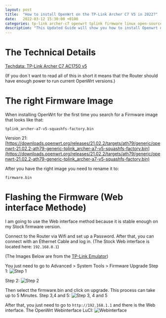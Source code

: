 ```yaml
---
layout: post
title:  "How to install OpenWrt on the TP-Link Archer C7 V5 in 2022?"
date:   2022-03-12 15:30:00 +0100
categories: tp-link archer-c7 openwrt tplink firmware linux open-source
description: "This Updated Guide will show you how to install Openwrt on the TP-Link Archer V7-V5."
---
```

# The Technical Details
[Techdata: TP-Link Archer C7 AC1750 v5](https://web.archive.org/web/20220609111144/https://openwrt.org/toh/hwdata/tp-link/tp-link_archer_c7_v5)

(If you don´t want to read all of this in short it means that the Router should have enough power to run current OpenWrt versions.)

# The right Firmware Image

When installing OpenWrt for the first time you search for a Firmware image that looks like that:

```tplink_archer-a7-v5-squashfs-factory.bin```

Version 21: [https://downloads.openwrt.org/releases/21.02.2/targets/ath79/generic/openwrt-21.02.2-ath79-generic-tplink_archer-a7-v5-squashfs-factory.bin](https://downloads.openwrt.org/releases/21.02.2/targets/ath79/generic/openwrt-21.02.2-ath79-generic-tplink_archer-a7-v5-squashfs-factory.bin)

After you have the right image you need to rename it to:

```firmware.bin```

# Flashing the Firmware (Web interface Methode)

I am going to use the Web interface method because it is stable enough on my Stock firmware version.

Connect to the Router via Wifi and set up a Password. After that, you can connect with an Ethernet Cable and log in. (The Stock Web interface is located here: ```192.168.0.1```)

(The Images Below are from the [TP-Link Emulator](https://emulator.tp-link.com/archer-c7-v5/index.html))

You just need to go to Advanced > System Tools > Firmware Upgrade
Step 1: 
![Step 1](2021-04-08-tp-link-archer-c7-v5-openwrt/step1)

Step 2: 
![Step 2](2021-04-08-tp-link-archer-c7-v5-openwrt/step2)

Then select the firmware.bin and click on upgrade. This process can take up to 5 Minutes.
Step 3,4 and 5: 
![Step 3, 4 and 5](2021-04-08-tp-link-archer-c7-v5-openwrt/step3)

After that, you just need to go to ```http://192.168.1.1``` and there is the Web interface.
The OpenWrt Webinterface LuCI: 
![Webinterface](2021-04-08-tp-link-archer-c7-v5-openwrt/interface)